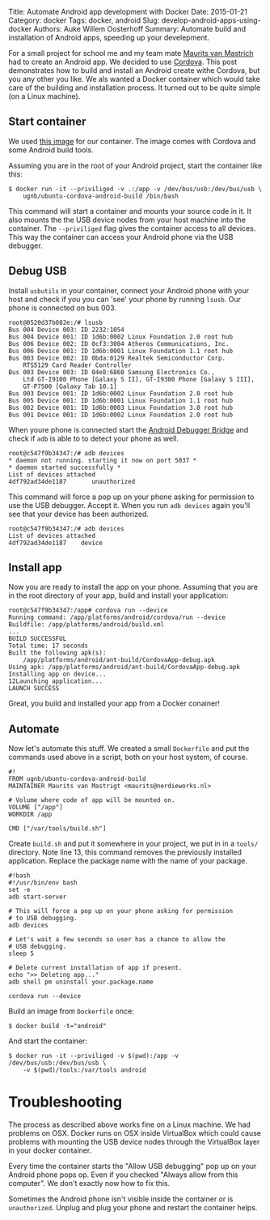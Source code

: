 Title: Automate Android app development with Docker
Date: 2015-01-21
Category: docker
Tags: docker, android
Slug: develop-android-apps-using-docker
Authors: Auke Willem Oosterhoff
Summary: Automate build and installation of Android apps, speeding up your develepment.

For a small project for school me and my team mate [Maurits van
Mastrich][mauvm] had to create an Android app. We decided to use
[Cordova][cordova]. This post demonstrates how to build and install an Android
create withe Cordova, but you any other you like. We als wanted a Docker
container which would take care of the building and installation process. It
turned out to be quite simple (on a Linux machine). 

## Start container
We used [this image][base_image] for our container. The image comes with
Cordova and some Android build tools.

Assuming you are in the root of your Android project, start the container like
this:

    $ docker run -it --priviliged -v .:/app -v /dev/bus/usb:/dev/bus/usb \
        ugnb/ubuntu-cordova-android-build /bin/bash

This command will start a container and mounts your source code in it. It also
mounts the the USB device nodes from your host machine into the container. The
`--priviliged` flag gives the container access to all devices. This way the
container can access your Android phone via the USB debugger. 

## Debug USB
Install `usbutils` in your container, connect your Android phone with your host
and check if you you can 'see' your phone by running `lsusb`. Our phone is
connected on bus 003.

    root@0520d37b082e:/# lsusb
    Bus 004 Device 003: ID 2232:1054  
    Bus 004 Device 001: ID 1d6b:0002 Linux Foundation 2.0 root hub
    Bus 006 Device 002: ID 0cf3:3004 Atheros Communications, Inc. 
    Bus 006 Device 001: ID 1d6b:0001 Linux Foundation 1.1 root hub
    Bus 003 Device 002: ID 0bda:0129 Realtek Semiconductor Corp. 
        RTS5129 Card Reader Controller
    Bus 003 Device 003: ID 04e8:6860 Samsung Electronics Co., 
        Ltd GT-I9100 Phone [Galaxy S II], GT-I9300 Phone [Galaxy S III], 
        GT-P7500 [Galaxy Tab 10.1]
    Bus 003 Device 001: ID 1d6b:0002 Linux Foundation 2.0 root hub
    Bus 005 Device 001: ID 1d6b:0001 Linux Foundation 1.1 root hub
    Bus 002 Device 001: ID 1d6b:0003 Linux Foundation 3.0 root hub
    Bus 001 Device 001: ID 1d6b:0002 Linux Foundation 2.0 root hub

When youre phone is connected start the [Android Debugger Bridge][adb] and
check if `adb` is able to to detect your phone as well.

    root@c547f9b34347:/# adb devices
    * daemon not running. starting it now on port 5037 *
    * daemon started successfully *
    List of devices attached 
    4df792ad34de1187       unauthorized

This command will force a pop up on your phone asking for permission to use the
USB debugger. Accept it. When you run `adb devices` again you'll see that your
device has been authorized.

    root@c547f9b34347:/# adb devices   
    List of devices attached 
    4df792ad34de1187    device

## Install app
Now you are ready to install the app on your phone. Assuming that you are in
the root directory of your app, build and install your application:

    root@c547f9b34347:/app# cordova run --device
    Running command: /app/platforms/android/cordova/run --device
    Buildfile: /app/platforms/android/build.xml
    ...
    BUILD SUCCESSFUL
    Total time: 17 seconds
    Built the following apk(s):
        /app/platforms/android/ant-build/CordovaApp-debug.apk
    Using apk: /app/platforms/android/ant-build/CordovaApp-debug.apk
    Installing app on device...
    12Launching application...
    LAUNCH SUCCESS

Great, you build and installed your app from a Docker conainer!

## Automate
Now let's automate this stuff. We created a small `Dockerfile` and put the
commands used above in a script, both on your host system, of course.

    #!
    FROM ugnb/ubuntu-cordova-android-build                                             
    MAINTAINER Maurits van Mastrigt <maurits@nerdieworks.nl>                             
                                                                                         
    # Volume where code of app will be mounted on.
    VOLUME ["/app"]                                                     
    WORKDIR /app
                                                                                         
    CMD ["/var/tools/build.sh"]       

Create `build.sh` and put it somewhere in your project, we put in in a `tools/`
directory. Note line 13, this command removes the previously installed
application. Replace the package name with the name of your package.

    #!bash
    #!/usr/bin/env bash                                                                
    set -e                                                                               
    adb start-server                                                                     
    
    # This will force a pop up on your phone asking for permission 
    # to USB debugging.
    adb devices                                                                        
                                                                                         
    # Let's wait a few seconds so user has a chance to allow the 
    # USB debugging.
    sleep 5                                                                              
                                                                                       
    # Delete current installation of app if present.
    echo ">> Deleting app..."                                                            
    adb shell pm uninstall your.package.name
                                                                                       
    cordova run --device                 

Build an image from `Dockerfile` once:

    $ docker build -t="android"

And start the container:

    $ docker run -it --priviliged -v $(pwd):/app -v /dev/bus/usb:/dev/bus/usb \
        -v $(pwd)/tools:/var/tools android

# Troubleshooting
The process as described above works fine on a Linux machine. We had problems
on OSX. Docker runs on OSX inside VirtualBox which could cause problems with
mounting the USB device nodes through the VirtualBox layer in your docker
container.

Every time the container starts the "Allow USB debugging" pop up on your
Android phone pops op. Even if you checked "Always allow from this computer".
We don't exactly now how to fix this.

Sometimes the Android phone isn't visible inside the container or is
`unauthorized`. Unplug and plug your phone and restart the container helps.

[cordova]:cordova.apache.org
[base_image]:https://registry.hub.docker.com/u/ugnb/ubuntu-cordova-android-build/
[adb]:http://developer.android.com/tools/help/adb.html
[mauvm]:http://mauvm.nl

